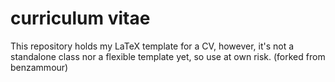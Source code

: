 # curriculum vitae

This repository holds my LaTeX template for a CV, however, it's not a standalone class nor a flexible template yet, so use at own risk. (forked from benzammour)
